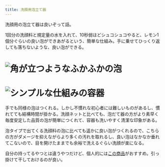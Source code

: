 ```yaml
---
title: 洗顔用泡立て器
---
```

洗顔用の泡立て器は良いぞって話。

1回分の洗顔料と規定量の水を入れて、10秒弱ほどシュコシュコやると、レモン1個分ぐらいの良い泡ができあがるという、簡単な仕組み。手に乗せてひっくり返しても落ちないような、良い泡ができる。

![](https://lh3.googleusercontent.com/prJ7p3QDW1rHOr_pmvM6k4mWInJphmRChXrCWYkjdhsBjFCLWInaZLMUVceGF3Fv9vdeTw0O4fiYWZQtfMTl2uIaL2YdwyVR7-tArH7R4AT-K94w1Snprcb8oUOCGksCMt8hUrZdWR78oZ0fJ3737KC6pgLTf1cHRc4YrfJS_JvHcVlxaahbXKKN0q2W "角が立つようなふかふかの泡")
===================================================================================================================================================================================================================================================

![](https://lh4.googleusercontent.com/XaF3OwsXwDiqNyAVus16WXslnZ8mAFeY9icnxJqtwwGJIFuYCR76ikF76sBZGuVeKhtCuzyIqWNWSjS0UcNsgkkntH_nB_Ck4TQPiCb67nAZz8L7kmNDjabzKqrrD3pvdJvDk1OLOzqvy-Y8-tIaJvF1VcfXNLJl5rJxEi7-pwLPQTkKWVa6-zCb1Gy- "シンプルな仕組みの容器")
=================================================================================================================================================================================================================================================

手でも同様の泡はつくれる。しかし不慣れな初心者には難しいものがあるし、慣れてても結構時間が掛かる。洗顔ネットと比べても、泡だて器の方がより素早く毎度安定した品質の泡が簡単につくれて、容器も洗いやすく清潔な印象がある。

泡タイプで出てくる洗顔料の泡に比べても遥かに良い泡がつくれるので、こちらの方がダメージを抑えながらより多くの汚れを取れるし、良い泡はなかなか垂れてこないので、目を開けたままでも余裕で洗えるぐらい洗顔が楽になる。

自分の持ってるやつとは違うやつだけど、個人的には[この商品](https://www.amazon.co.jp/dp/B09KMP9GDN)がおすすめ。引っ掛けて干しておけるのが良い。
